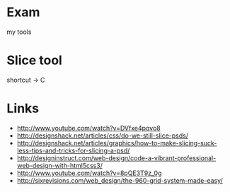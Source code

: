 Exam
====

my tools


Slice tool
==========
shortcut -> C

Links
=====
- http://www.youtube.com/watch?v=DVfxe4pqvo8
- http://designshack.net/articles/css/do-we-still-slice-psds/
- http://designshack.net/articles/graphics/how-to-make-slicing-suck-less-tips-and-tricks-for-slicing-a-psd/
- http://designinstruct.com/web-design/code-a-vibrant-professional-web-design-with-html5css3/
- http://www.youtube.com/watch?v=8pQE3T9z_0g
- http://sixrevisions.com/web_design/the-960-grid-system-made-easy/




